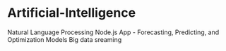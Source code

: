 # Artificial-Intelligence
Natural Language Processing Node.js App - Forecasting, Predicting, and Optimization Models
Big data sreaming

